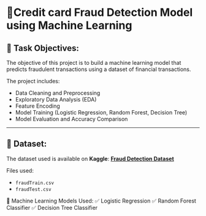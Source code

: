 # 🚀Credit card Fraud Detection Model using Machine Learning

## 📌 Task Objectives:
The objective of this project is to build a machine learning model that predicts fraudulent transactions using a dataset of financial transactions. 

The project includes:
- Data Cleaning and Preprocessing
- Exploratory Data Analysis (EDA)
- Feature Encoding
- Model Training (Logistic Regression, Random Forest, Decision Tree)
- Model Evaluation and Accuracy Comparison

---

## 📂 Dataset:
The dataset used is available on **Kaggle**: 
**[Fraud Detection Dataset](https://www.kaggle.com/datasets/kartik2112/fraud-detection)**

Files used:
- `fraudTrain.csv`
- `fraudTest.csv`

🧠 Machine Learning Models Used:
✅ Logistic Regression
✅ Random Forest Classifier
✅ Decision Tree Classifier

